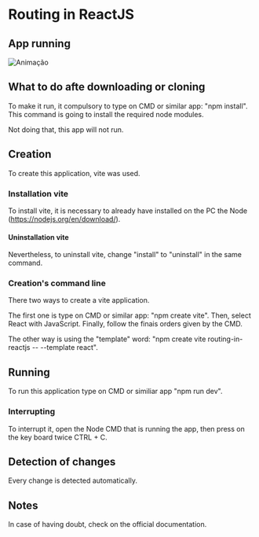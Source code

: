 # Routing in ReactJS

## App running

![Animação](https://user-images.githubusercontent.com/62726118/201504669-540d2fa9-7910-4b66-af71-645c20284691.gif)

## What to do afte downloading or cloning

To make it run, it compulsory to type on CMD or similar app: "npm install". This command is going to install the required node modules.

Not doing that, this app will not run.

## Creation

To create this application, vite was used.

### Installation vite

To install vite, it is necessary to already have installed on the PC the Node (https://nodejs.org/en/download/).

#### Uninstallation vite

Nevertheless, to uninstall vite, change "install" to "uninstall" in the same command.

### Creation's command line

There two ways to create a vite application.

The first one is type on CMD or similar app: "npm create vite". Then, select React with JavaScript. Finally, follow the finais orders given by the CMD.

The other way is using the "template" word: "npm create vite routing-in-reactjs -- --template react".

## Running

To run this application type on CMD or similiar app "npm run dev".

### Interrupting

To interrupt it, open the Node CMD that is running the app, then press on the key board twice CTRL + C.

## Detection of changes

Every change is detected automatically.

## Notes

In case of having doubt, check on the official documentation.

